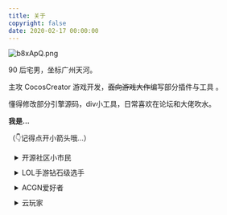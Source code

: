```yaml
---
title: 关于
copyright: false
date: 2020-02-17 00:00:00
---
```


![b8xApQ.png](https://s4.ax1x.com/2022/03/02/b8xApQ.png)


90 后宅男，坐标广州天河。

主攻 CocosCreator 游戏开发，~~面向游戏大作~~编写部分插件与工具 。

懂得修改部分引擎源码，div小工具，日常喜欢在论坛和大佬吹水。


**我是...**

（👇记得点开小箭头哦...）

<details style="padding-left:12px;padding-bottom:10px">
  <summary>开源社区小市民</summary>
  <p style="font-size:12px; line-height:13px"> ⏏️ 开源项目日常Building中</p>
  <p style="font-size:12px; line-height:13px"> 🎿 日常Github乱逛人员</p>
</details>
<details style="padding-left:12px;padding-bottom:10px">
  <summary>LOL手游钻石级选手</summary>
  <p style="font-size:12px; line-height:13px"> 🎮 庞大英雄池,盲人竞技级操作</p>
  <p style="font-size:12px; line-height:13px"> 🦈 无情上分狗</p>
  <p style="line-height:10px"> </p>
</details>
<details style="padding-left:12px;padding-bottom:10px">
  <summary>ACGN爱好者</summary>
  <p style="font-size:12px; line-height:13px"> 🤗 白毛萝莉控</p>
  <p style="font-size:12px; line-height:13px"> 😏 电击文库探险家</p>
</details>
<details style="padding-left:12px;padding-bottom:10px">
  <summary>云玩家</summary>
  <p style="font-size:12px; line-height:13px"> 🧸 实力云过很多高评分电影</p>
  <p style="font-size:12px; line-height:13px"> 🖼 实力云过很多高评分书籍</p>
</details>